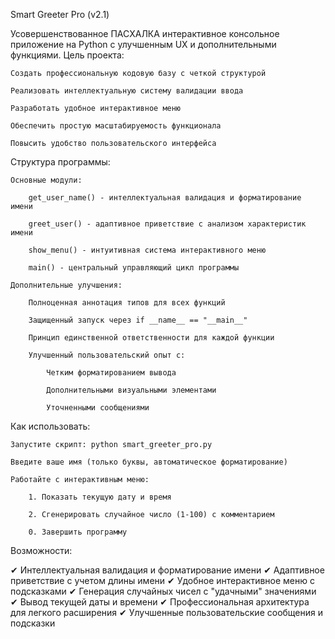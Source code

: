 Smart Greeter Pro (v2.1)

Усовершенствованное ПАСХАЛКА интерактивное консольное приложение на Python с улучшенным UX и дополнительными функциями.
Цель проекта:

    Создать профессиональную кодовую базу с четкой структурой

    Реализовать интеллектуальную систему валидации ввода

    Разработать удобное интерактивное меню

    Обеспечить простую масштабируемость функционала

    Повысить удобство пользовательского интерфейса

Структура программы:

    Основные модули:

        get_user_name() - интеллектуальная валидация и форматирование имени

        greet_user() - адаптивное приветствие с анализом характеристик имени

        show_menu() - интуитивная система интерактивного меню

        main() - центральный управляющий цикл программы

    Дополнительные улучшения:

        Полноценная аннотация типов для всех функций

        Защищенный запуск через if __name__ == "__main__"

        Принцип единственной ответственности для каждой функции

        Улучшенный пользовательский опыт с:

            Четким форматированием вывода

            Дополнительными визуальными элементами

            Уточненными сообщениями

Как использовать:

    Запустите скрипт: python smart_greeter_pro.py

    Введите ваше имя (только буквы, автоматическое форматирование)

    Работайте с интерактивным меню:

        1. Показать текущую дату и время

        2. Сгенерировать случайное число (1-100) с комментарием

        0. Завершить программу

Возможности:

✔ Интеллектуальная валидация и форматирование имени
✔ Адаптивное приветствие с учетом длины имени
✔ Удобное интерактивное меню с подсказками
✔ Генерация случайных чисел с "удачными" значениями
✔ Вывод текущей даты и времени
✔ Профессиональная архитектура для легкого расширения
✔ Улучшенные пользовательские сообщения и подсказки
